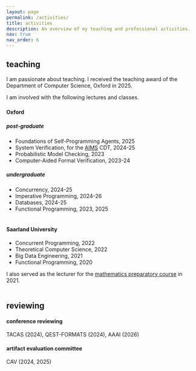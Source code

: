 ```yaml
---
layout: page
permalink: /activities/
title: activities
description: An overview of my teaching and professional activities.
nav: true
nav_order: 6
---
```




## teaching
I am passionate about teaching. I received the teaching award of the Department of Computer Science, Oxford in 2025. 

I am involved with the following lectures and classes.
<span style="display:block; height:3px;"></span>

#### Oxford 

##### post-graduate 
- Foundations of Self-Programming Agents, 2025
- System Verification, for the <a href="https://aims.robots.ox.ac.uk/">AIMS</a> CDT, 2024-25
- Probabilistic Model Checking, 2023
- Computer-Aided Formal Verification, 2023-24

##### undergraduate

- Concurrency, 2024-25
- Imperative Programming, 2024-26
- Databases, 2024-25
- Functional Programming, 2023, 2025

<span style="display:block; height:3px;"></span>


#### Saarland University

- Concurrent Programming, 2022
- Theoretical Computer Science, 2022
- Big Data Engineering, 2021
- Functional Programming, 2020

I also served as the lecturer for the <a href="https://vorkurs.cs.uni-saarland.de/cms/ss21/contents/view/10">mathematics preparatory course</a> in 2021.

<span style="display:block; height:3px;"></span>

## reviewing
<span style="display:block; height:0px;"></span>
#### conference reviewing 
TACAS (2024), QEST-FORMATS (2024), AAAI (2026)

#### artifact evaluation committee
CAV (2024, 2025)